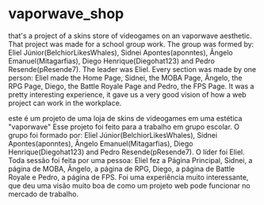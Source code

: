 # vaporwave_shop
that's a project of a skins store of videogames on an vaporwave aesthetic.
That project was made for a school group work.
The group was formed by: Eliel Júnior(BelchiorLikesWhales), Sidnei Apontes(aponntes), Ângelo Emanuel(Mitagarfias), Diego Henrique(Diegohat123) and Pedro Resende(pResende7). The leader was Eliel.
Every section was made by one person: Eliel made the Home Page, Sidnei, the MOBA Page, Ângelo, the RPG Page, Diego, the Battle Royale Page and Pedro, the FPS Page. 
It was a pretty interesting experience, it gave us a very good vision of how a web project can work in the workplace.


este é um projeto de uma loja de skins de videogames em uma estética "vaporwave"
Esse projeto foi feito para a trabalho em grupo escolar.
O grupo foi formado por: Eliel Júnior(BelchiorLikesWhales), Sidnei Apontes(aponntes), Ângelo Emanuel(Mitagarfias), Diego Henrique(Diegohat123) and Pedro Resende(pResende7). O líder foi Eliel.
Toda sessão foi feita por uma pessoa: Eliel fez a Página Principal, Sidnei, a página de MOBA, Ângelo, a página de RPG, Diego, a página de Battle Royale e Pedro, a página de FPS.
Foi uma experiência muito interessante, que deu uma visão muito boa de como um projeto web pode funcionar no mercado de trabalho.
